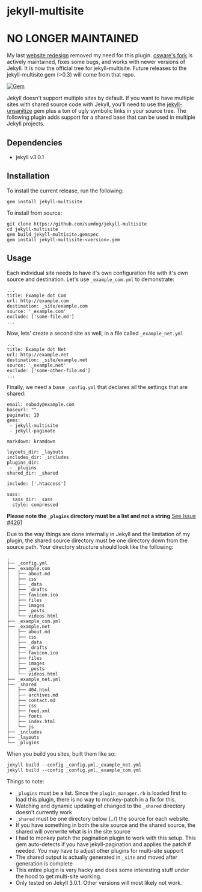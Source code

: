 jekyll-multisite
=================

# NO LONGER MAINTAINED

My last [website redesign](https://battlepenguin.com/tech/a-history-of-personal-and-professional-websites/) removed my need for this plugin. [csware's fork](https://github.com/csware/jekyll-multisite/) is actively maintained, fixes some bugs, and works with newer versions of Jekyll. It is now the official tree for jekyll-multisite. Future releases to the jekyll-multisite gem (>0.3) will come from that repo.

[![Gem](https://img.shields.io/gem/v/jekyll-multisite.svg?style=plastic)]()

Jekyll doesn't support multiple sites by default. If you want to have multiple sites with shared source code with Jekyll, you'll need to use the [jekyll-unsanitize](https://github.com/sumdog/jekyll-unsanitize) gem plus a ton of ugly symbolic links in your source tree. The following plugin adds support for a shared base that can be used in multiple Jekyll projects.

Dependencies
--------

* jekyll v3.0.1

Installation
------------

To install the current release, run the following:

    gem install jekyll-multisite

To install from source:

    git clone https://github.com/sumdog/jekyll-multisite
    cd jekyll-multisite
    gem build jekyll-multisite.gemspec
    gem install jekyll-multisite-<version>.gem

Usage
-----

Each individual site needs to have it's own configuration file with it's own source and destination. Let's use `_example_com.yml` to demonstrate:

```
...
title: Example dot Com
url: http://example.com
destination: _site/example.com
source: '_example.com'
exclude: ['some-file.md']
...
```

Now, lets' create a second site as well, in a file called `_example_net.yml`

```
...
title: Example dot Net
url: http://example.net
destination: _site/example.net
source: '_example.net'
exclude: ['some-other-file.md']
...
```

Finally, we need a base `_config.yml` that declares all the settings that are shared:

```
email: nobody@example.com
baseurl: ""
paginate: 10
gems:
 - jekyll-multisite
 - jekyll-paginate

markdown: kramdown

layouts_dir: _layouts
includes_dir: _includes
plugins_dir:
 - _plugins
shared_dir: _shared

include: ['.htaccess']

sass:
  sass_dir: _sass
  style: compressed
```

**Please note the `_plugins` directory must be a list and not a string** [See Issue #4261](https://github.com/jekyll/jekyll/issues/4261)

Due to the way things are done internally in Jekyll and the limitation of my plugin, the shared source directory must be one directory down from the source path. Your directory structure should look like the following:

```
.
├── _config.yml
├── _example.com
│   ├── about.md
│   ├── css
│   ├── _data
│   ├── _drafts
│   ├── favicon.ico
│   ├── files
│   ├── images
│   ├── _posts
│   └── videos.html
├── _example_com.yml
├── _example.net
│   ├── about.md
│   ├── css
│   ├── _data
│   ├── _drafts
│   ├── favicon.ico
│   ├── files
│   ├── images
│   ├── _posts
│   └── videos.html
├── _example_net.yml
├── _shared
│   ├── 404.html
│   ├── archives.md
│   ├── contact.md
│   ├── css
│   ├── feed.xml
│   ├── fonts
│   ├── index.html
│   └── js
├── _includes
├── _layouts
└── _plugins
```

When you build you sites, built them like so:

    jekyll build --config _config.yml,_example_net.yml
    jekyll build --config _config.yml,_example_com.yml

Things to note:

* `_plugins` must be a list. Since the `plugin_manager.rb` is loaded first to load this plugin, there is no way to monkey-patch in a fix for this.
* Watching and dynamic updating of changed to the `_shared` directory doesn't currently work
* `_shared` must be one directory below (../) the source for each website.
* If you have something in both the site source and the shared source, the shared will overwrite what is in the site source
* I had to monkey patch the pagination plugin to work with this setup. This gem auto-detects if you have jekyll-pagination and applies the patch if needed. You may have to adjust other plugins for multi-site support
* The shared output is actually generated in `_site` and moved after generation is complete
* This entire plugin is very hacky and does some interesting stuff under the hood to get multi-site working.
* Only tested on Jekyll 3.0.1. Other versions will most likely not work.
